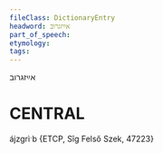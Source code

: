 ```yaml
---
fileClass: DictionaryEntry
headword: אײַזגרוב
part_of_speech: 
etymology: 
tags: 
---
```

אײַזגרוב

CENTRAL
========

ájzgrìˑb {ETCP, Sîg Felső Szek, 47223}
